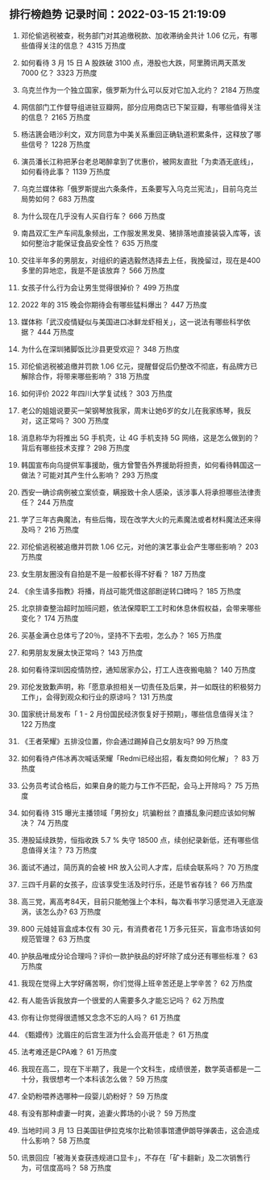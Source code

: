 
## 排行榜趋势 记录时间：2022-03-15 21:19:09
  
  1. 邓伦偷逃税被查，税务部门对其追缴税款、加收滞纳金共计 1.06 亿元，有哪些值得关注的信息？ 4315 万热度
    
  2. 如何看待 3 月 15 日 A 股跌破 3100 点，港股也大跌，阿里腾讯两天蒸发 7000 亿？ 3323 万热度
    
  3. 乌克兰作为一个独立国家，俄罗斯为什么可以反对它加入北约？ 2184 万热度
    
  4. 网信部门工作督导组进驻豆瓣网，部分应用商店已下架豆瓣，有哪些值得关注的信息？ 2165 万热度
    
  5. 杨洁篪会晤沙利文，双方同意为中美关系重回正确轨道积累条件，这释放了哪些信号？ 1228 万热度
    
  6. 演员潘长江称把茅台老总喝醉拿到了优惠价，被网友直批「为卖酒无底线」，如何看待此事？ 1139 万热度
    
  7. 乌克兰媒体称「俄罗斯提出六条条件，五条要写入乌克兰宪法」，目前乌克兰局势如何？ 683 万热度
    
  8. 为什么现在几乎没有人买自行车？ 666 万热度
    
  9. 南昌双汇生产车间乱象频出，工作服发黑发臭、猪排落地直接装袋入库等，该如何整治才能保证食品安全性？ 635 万热度
    
  10. 交往半年多的男朋友，对组织的遴选毅然选择去上任，我挽留过，现在是400多里的异地恋，我是不是该放弃？ 566 万热度
    
  11. 女孩子什么行为会让男生觉得很掉价？ 499 万热度
    
  12. 2022 年的 315 晚会你期待会有哪些猛料爆出？ 447 万热度
    
  13. 媒体称「武汉疫情疑似与美国进口冰鲜龙虾相关」，这一说法有哪些科学依据？ 444 万热度
    
  14. 为什么在深圳猪脚饭比沙县更受欢迎？ 348 万热度
    
  15. 邓伦偷逃税被追缴并罚款 1.06 亿元，提醒督促后仍整改不彻底，有品牌方已解除合作，将带来哪些影响？ 318 万热度
    
  16. 如何评价 2022 年四川大学复试线？ 303 万热度
    
  17. 老公的姐姐说要买一架钢琴放我家，周末让她6岁的女儿在我家练琴，我反对，这正常吗？ 300 万热度
    
  18. 消息称华为将推出 5G 手机壳，让 4G 手机支持 5G 网络，这是怎么做到的？背后有哪些技术支撑？ 298 万热度
    
  19. 韩国宣布向乌提供军事援助，俄方曾警告外界援助将担责，如何看待韩国这一做法？可能对其产生什么影响？ 293 万热度
    
  20. 西安一确诊病例被立案侦查，瞒报致十余人感染，该涉事人将承担哪些法律责任？ 244 万热度
    
  21. 学了三年古典魔法，有些后悔，现在改学大火的元素魔法或者材料魔法还来得及吗？ 216 万热度
    
  22. 邓伦偷逃税被追缴并罚款 1.06 亿元，对他的演艺事业会产生哪些影响？ 203 万热度
    
  23. 女生朋友圈没有自拍是不是一般都长得不好看？ 187 万热度
    
  24. 《余生请多指教》将播，肖战可能凭借这部剧逆转口碑吗？ 185 万热度
    
  25. 北京排查整治超时加班问题，依法保障职工工时和休息休假权益，会带来哪些变化？ 174 万热度
    
  26. 买基金满仓总体亏了20％，坚持不下去啦，怎么办？ 165 万热度
    
  27. 和男朋友发展太快正常吗？ 143 万热度
    
  28. 如何看待深圳因疫情防控，通知居家办公，打工人连夜搬电脑？ 140 万热度
    
  29. 邓伦发致歉声明，称「愿意承担相关一切责任及后果，并一如既往的积极努力工作」，会得到观众和行业的原谅吗？ 131 万热度
    
  30. 国家统计局发布「 1 - 2 月份国民经济恢复好于预期」，哪些信息值得关注？ 122 万热度
    
  31. 《王者荣耀》五排没位置，你会通过踢掉自己女朋友吗? 99 万热度
    
  32. 如何看待卢伟冰再次喊话荣耀「Redmi已经出招，看友商如何化解」？ 83 万热度
    
  33. 公务员考试合格后，如果自身的能力与工作不匹配，会马上开除吗？ 75 万热度
    
  34. 如何看待 315 曝光主播领域「男扮女」坑骗粉丝？直播乱象问题应该如何解决？ 74 万热度
    
  35. 港股延续跌势，恒指收跌 5.7 % 失守 18500 点，续创纪录新低，还有哪些信息值得关注？ 73 万热度
    
  36. 面试不通过，简历真的会被 HR 放入公司人才库，后续会联系吗？ 70 万热度
    
  37. 三四千月薪的女孩子，应该享受生活及时行乐，还是节省存钱？ 66 万热度
    
  38. 高三党，离高考84天，目前只能勉强上个本科，每次看书学习感觉进入无底漩涡，该怎么办? 63 万热度
    
  39. 800 元娃娃盲盒成本仅有 30 元，有消费者花 1 万多元狂买，盲盒市场该如何规范管理？ 63 万热度
    
  40. 护肤品唯成分论合理吗？评价一款护肤品的好坏除了成分还有哪些标准？ 63 万热度
    
  41. 我现在觉得上大学好痛苦啊，你们觉得上班辛苦还是上学辛苦？ 62 万热度
    
  42. 有人能告诉我放弃一个很爱的人需要多久才能忘记吗？ 62 万热度
    
  43. 你有让你觉得很遗憾又念念不忘的人吗？ 61 万热度
    
  44. 《甄嬛传》沈眉庄的后宫生涯为什么会高开低走？ 61 万热度
    
  45. 法考难还是CPA难？ 61 万热度
    
  46. 我现在高二，现在下半期了，我是一个文科生，成绩很差，数学英语都是一二十分，我很想考一个本科该怎么做？ 59 万热度
    
  47. 全奶粉喂养选哪种一段婴儿奶粉好？ 59 万热度
    
  48. 有没有那种虐妻一时爽，追妻火葬场的小说？ 59 万热度
    
  49. 当地时间 3 月 13 日美国驻伊拉克埃尔比勒领事馆遭伊朗导弹袭击，这会造成什么影响？ 58 万热度
    
  50. 讯景回应「被海关查获违规进口显卡」，不存在「矿卡翻新」及二次销售行为，可信度高吗？ 58 万热度
    